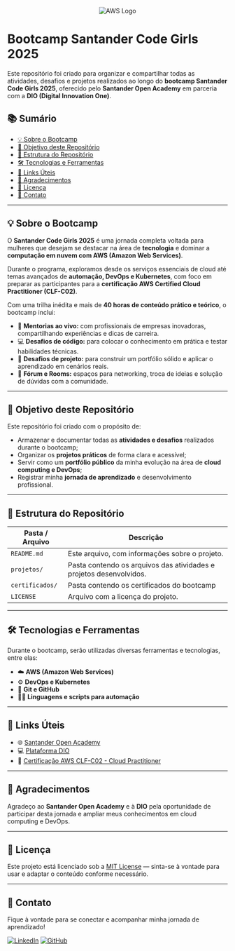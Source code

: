 <p align="center">
  <img src="https://img.icons8.com/color/96/amazon-web-services.png" alt="AWS Logo">
</p>

# Bootcamp Santander Code Girls 2025

Este repositório foi criado para organizar e compartilhar todas as atividades, desafios e projetos realizados ao longo do **bootcamp Santander Code Girls 2025**, oferecido pelo **Santander Open Academy** em parceria com a **DIO (Digital Innovation One)**.

## 📚 Sumário

- [💡 Sobre o Bootcamp](#-sobre-o-bootcamp)
- [🎯 Objetivo deste Repositório](#-objetivo-deste-repositório)
- [📂 Estrutura do Repositório](#-estrutura-do-repositório)
- [🛠️ Tecnologias e Ferramentas](#️-tecnologias-e-ferramentas)
- [🔗 Links Úteis](#-links-úteis)
- [🌟 Agradecimentos](#-agradecimentos)
- [📜 Licença](#-licença)
- [🤝 Contato](#-contato)

---

## 💡 Sobre o Bootcamp

O **Santander Code Girls 2025** é uma jornada completa voltada para mulheres que desejam se destacar na área de **tecnologia** e dominar a **computação em nuvem com AWS (Amazon Web Services)**.

Durante o programa, exploramos desde os serviços essenciais de cloud até temas avançados de **automação, DevOps e Kubernetes**, com foco em preparar as participantes para a **certificação AWS Certified Cloud Practitioner (CLF-C02)**.

Com uma trilha inédita e mais de **40 horas de conteúdo prático e teórico**, o bootcamp inclui:

- 💬 **Mentorias ao vivo:** com profissionais de empresas inovadoras, compartilhando experiências e dicas de carreira.
- 💻 **Desafios de código:** para colocar o conhecimento em prática e testar habilidades técnicas.
- 🧩 **Desafios de projeto:** para construir um portfólio sólido e aplicar o aprendizado em cenários reais.
- 🧠 **Fórum e Rooms:** espaços para networking, troca de ideias e solução de dúvidas com a comunidade.

---

## 🎯 Objetivo deste Repositório

Este repositório foi criado com o propósito de:

- Armazenar e documentar todas as **atividades e desafios** realizados durante o bootcamp;
- Organizar os **projetos práticos** de forma clara e acessível;
- Servir como um **portfólio público** da minha evolução na área de **cloud computing e DevOps**;
- Registrar minha **jornada de aprendizado** e desenvolvimento profissional.

---

## 📂 Estrutura do Repositório

| Pasta / Arquivo | Descrição |
|-----------------|-----------|
| `README.md`     | Este arquivo, com informações sobre o projeto. |
| `projetos/`    | Pasta contendo os arquivos das atividades e projetos desenvolvidos. |
| `certificados/`       | Pasta contendo os certificados do bootcamp |
| `LICENSE`       | Arquivo com a licença do projeto. |

---

## 🛠️ Tecnologias e Ferramentas

Durante o bootcamp, serão utilizadas diversas ferramentas e tecnologias, entre elas:

- ☁️ **AWS (Amazon Web Services)**
- ⚙️ **DevOps e Kubernetes**
- 🧰 **Git e GitHub**
- 🧑‍💻 **Linguagens e scripts para automação**

---

## 🔗 Links Úteis

- 🌐 [Santander Open Academy](https://www.santanderopenacademy.com/)
- 💻 [Plataforma DIO](https://www.dio.me/)
- 📘 [Certificação AWS CLF-C02 - Cloud Practitioner](https://aws.amazon.com/pt/certification/certified-cloud-practitioner/)

---

## 🌟 Agradecimentos

Agradeço ao **Santander Open Academy** e à **DIO** pela oportunidade de participar desta jornada e ampliar meus conhecimentos em cloud computing e DevOps.

---

## 📜 Licença

Este projeto está licenciado sob a [MIT License](LICENSE) — sinta-se à vontade para usar e adaptar o conteúdo conforme necessário.

---

## 🤝 Contato

Fique à vontade para se conectar e acompanhar minha jornada de aprendizado!

[![LinkedIn](https://img.icons8.com/fluency/48/linkedin.png)](https://www.linkedin.com/in/lara-andrade-b9ba3047/)
[![GitHub](https://img.icons8.com/sf-ultralight/48/github.png)](https://github.com/Lara-fernanda-silva-Andrade)
